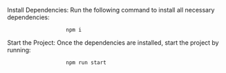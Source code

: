 Install Dependencies: Run the following command to install all necessary dependencies:

                       npm i

Start the Project: Once the dependencies are installed, start the project by running:

                       npm run start
                       
